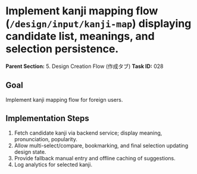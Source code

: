 # Implement kanji mapping flow (`/design/input/kanji-map`) displaying candidate list, meanings, and selection persistence.

**Parent Section:** 5. Design Creation Flow (作成タブ)
**Task ID:** 028

## Goal
Implement kanji mapping flow for foreign users.

## Implementation Steps
1. Fetch candidate kanji via backend service; display meaning, pronunciation, popularity.
2. Allow multi-select/compare, bookmarking, and final selection updating design state.
3. Provide fallback manual entry and offline caching of suggestions.
4. Log analytics for selected kanji.
